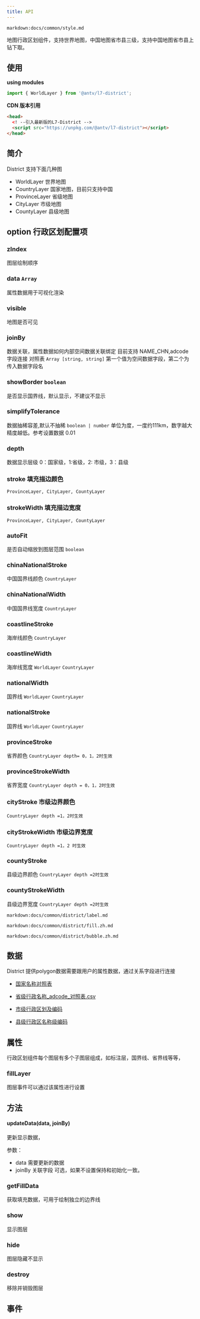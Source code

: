 ```yaml
---
title: API
---
```

`markdown:docs/common/style.md`

地图行政区划组件，支持世界地图，中国地图省市县三级，支持中国地图省市县上钻下取。

## 使用

**using modules**

```javascript
import { WorldLayer } from '@antv/l7-district';
```

**CDN 版本引用**

```html
<head>
  <! --引入最新版的L7-District -->
  <script src="https://unpkg.com/@antv/l7-district"></script>
</head>
```

## 简介

District 支持下面几种图

- WorldLayer 世界地图
- CountryLayer 国家地图，目前只支持中国
- ProvinceLayer 省级地图
- CityLayer 市级地图
- CountyLayer 县级地图


## option 行政区划配置项

  ### zIndex 
  
  图层绘制顺序

  ###  data `Array`
  
   属性数据用于可视化渲染
  ### visible
   地图是否可见
  ### joinBy 
  数据关联，属性数据如何内部空间数据关联绑定 目前支持 NAME_CHN,adcode 字段连接
    对照表 `Array [string, string]` 第一个值为空间数据字段，第二个为传入数据字段名

  ###  showBorder `boolean`
   是否显示国界线，默认显示，不建议不显示

  ### simplifyTolerance 
  数据抽稀容差,默认不抽稀 `boolean | number` 单位为度，一度约111km，数字越大精度越低。参考设置数据 0.01
  ### depth
   数据显示层级 0：国家级，1:省级，2: 市级，3：县级

  ### stroke 填充描边颜色
   `ProvinceLayer, CityLayer, CountyLayer`
  ### strokeWidth 填充描边宽度 
  `ProvinceLayer, CityLayer, CountyLayer`

  ### autoFit 

  是否自动缩放到图层范围 `boolean`

  ### chinaNationalStroke 
  中国国界线颜色 `CountryLayer`

  ###  chinaNationalWidth 
  中国国界线宽度 `CountryLayer`
  ###  coastlineStroke
   海岸线颜色  `CountryLayer`
  ###  coastlineWidth 
   海岸线宽度 `WorldLayer` `CountryLayer`
  ### nationalWidth 
  国界线 `WorldLayer` `CountryLayer`
  ###  nationalStroke
   国界线 `WorldLayer` `CountryLayer`
  ###  provinceStroke 
  省界颜色 `CountryLayer depth= 0，1，2时生效`
  ###  provinceStrokeWidth 
  省界宽度 `CountryLayer depth = 0，1，2时生效 `
  ###  cityStroke 市级边界颜色 
  `CountryLayer depth =1，2时生效`
  ###  cityStrokeWidth 市级边界宽度 
  `CountryLayer depth =1，2 时生效`
  ###  countyStroke 
  县级边界颜色 `CountryLayer depth =2时生效`
  ### countyStrokeWidth 
  县级边界宽度 `CountryLayer depth =2时生效`


`markdown:docs/common/district/label.md`

`markdown:docs/common/district/fill.zh.md`
 
`markdown:docs/common/district/bubble.zh.md`


## 数据
District 提供polygon数据需要跟用户的属性数据，通过关系字段进行连接
  - [国家名称对照表](https://gw.alipayobjects.com/os/bmw-prod/b6fcd072-72a7-4875-8e05-9652ffc977d9.csv)
  
  - [省级行政名称_adcode_对照表.csv](https://gw.alipayobjects.com/os/bmw-prod/2aa6fb7b-3694-4df3-b601-6f6f9adac496.csv)
  
  - [市级行政区划及编码](https://gw.alipayobjects.com/os/bmw-prod/d2aefd78-f5df-486f-9310-7449cc7f5569.csv)

  - [县级行政区名称级编码](https://gw.alipayobjects.com/os/bmw-prod/fafd299e-0e1e-4fa2-a8ac-10a984c6e983.csv)
## 属性
  
  行政区划组件每个图层有多个子图层组成，如标注层，国界线、省界线等等，
  
  ### fillLayer
  图层事件可以通过该属性进行设置

## 方法

#### updateData(data, joinBy)
更新显示数据，

参数：
- data 需要更新的数据
- joinBy 关联字段 可选，如果不设置保持和初始化一致。

### getFillData

获取填充数据，可用于绘制独立的边界线

### show

显示图层

### hide
图层隐藏不显示

### destroy

移除并销毁图层

## 事件

